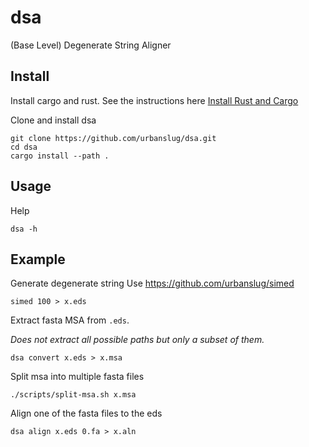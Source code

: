 # dsa
(Base Level) Degenerate String Aligner

## Install
Install cargo and rust.
See the instructions here
[Install Rust and Cargo](https://doc.rust-lang.org/cargo/getting-started/installation.html)


Clone and install dsa
```
git clone https://github.com/urbanslug/dsa.git
cd dsa
cargo install --path .
```

## Usage

Help
```
dsa -h
```

## Example

Generate degenerate string
Use https://github.com/urbanslug/simed

```
simed 100 > x.eds
```

Extract fasta MSA from `.eds`.

_Does not extract all possible paths but only a subset of them._

```
dsa convert x.eds > x.msa
```


Split msa into multiple fasta files

```
./scripts/split-msa.sh x.msa
```


Align one of the fasta files to the eds
```
dsa align x.eds 0.fa > x.aln
```
